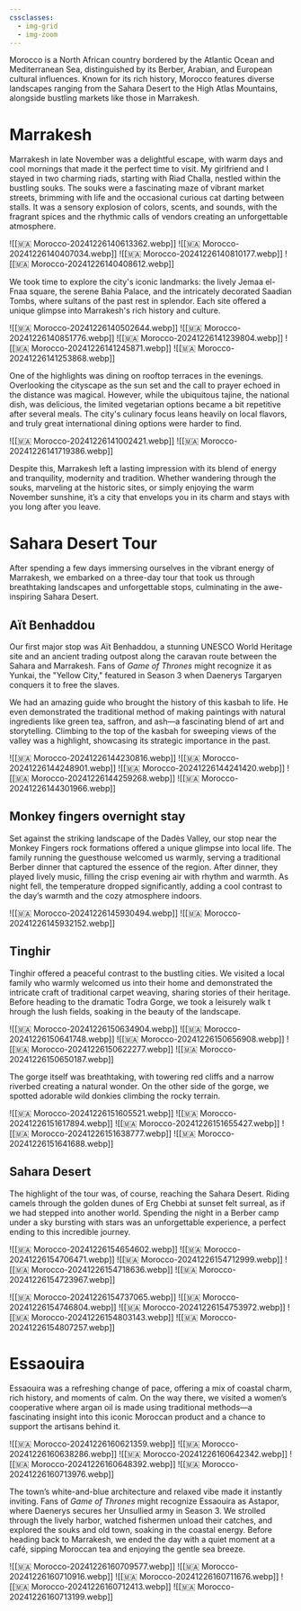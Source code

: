 ```yaml
---
cssclasses:
  - img-grid
  - img-zoom
---
```

Morocco is a North African country bordered by the Atlantic Ocean and Mediterranean Sea, distinguished by its Berber, Arabian, and European cultural influences. Known for its rich history, Morocco features diverse landscapes ranging from the Sahara Desert to the High Atlas Mountains, alongside bustling markets like those in Marrakesh.
# Marrakesh

Marrakesh in late November was a delightful escape, with warm days and cool mornings that made it the perfect time to visit. My girlfriend and I stayed in two charming riads, starting with Riad Challa, nestled within the bustling souks. The souks were a fascinating maze of vibrant market streets, brimming with life and the occasional curious cat darting between stalls. It was a sensory explosion of colors, scents, and sounds, with the fragrant spices and the rhythmic calls of vendors creating an unforgettable atmosphere.

![[🇲🇦 Morocco-20241226140613362.webp]]
![[🇲🇦 Morocco-20241226140407034.webp]]
![[🇲🇦 Morocco-20241226140810177.webp]]
![[🇲🇦 Morocco-20241226140408612.webp]]

We took time to explore the city's iconic landmarks: the lively Jemaa el-Fnaa square, the serene Bahia Palace, and the intricately decorated Saadian Tombs, where sultans of the past rest in splendor. Each site offered a unique glimpse into Marrakesh's rich history and culture.

![[🇲🇦 Morocco-20241226140502644.webp]]
![[🇲🇦 Morocco-20241226140851776.webp]]
![[🇲🇦 Morocco-20241226141239804.webp]]
![[🇲🇦 Morocco-20241226141245871.webp]]
![[🇲🇦 Morocco-20241226141253868.webp]]

One of the highlights was dining on rooftop terraces in the evenings. Overlooking the cityscape as the sun set and the call to prayer echoed in the distance was magical. However, while the ubiquitous tajine, the national dish, was delicious, the limited vegetarian options became a bit repetitive after several meals. The city's culinary focus leans heavily on local flavors, and truly great international dining options were harder to find.

![[🇲🇦 Morocco-20241226141002421.webp]]
![[🇲🇦 Morocco-20241226141719386.webp]]

Despite this, Marrakesh left a lasting impression with its blend of energy and tranquility, modernity and tradition. Whether wandering through the souks, marveling at the historic sites, or simply enjoying the warm November sunshine, it’s a city that envelops you in its charm and stays with you long after you leave.

# Sahara Desert Tour

After spending a few days immersing ourselves in the vibrant energy of Marrakesh, we embarked on a three-day tour that took us through breathtaking landscapes and unforgettable stops, culminating in the awe-inspiring Sahara Desert.

## Aït Benhaddou

Our first major stop was Aït Benhaddou, a stunning UNESCO World Heritage site and an ancient trading outpost along the caravan route between the Sahara and Marrakesh. Fans of _Game of Thrones_ might recognize it as Yunkai, the "Yellow City," featured in Season 3 when Daenerys Targaryen conquers it to free the slaves.

We had an amazing guide who brought the history of this kasbah to life. He even demonstrated the traditional method of making paintings with natural ingredients like green tea, saffron, and ash—a fascinating blend of art and storytelling. Climbing to the top of the kasbah for sweeping views of the valley was a highlight, showcasing its strategic importance in the past.

![[🇲🇦 Morocco-20241226144230816.webp]]
![[🇲🇦 Morocco-20241226144248901.webp]]
![[🇲🇦 Morocco-20241226144241420.webp]]
![[🇲🇦 Morocco-20241226144259268.webp]]
![[🇲🇦 Morocco-20241226144301966.webp]]

## Monkey fingers overnight stay

Set against the striking landscape of the Dadès Valley, our stop near the Monkey Fingers rock formations offered a unique glimpse into local life. The family running the guesthouse welcomed us warmly, serving a traditional Berber dinner that captured the essence of the region. After dinner, they played lively music, filling the crisp evening air with rhythm and warmth. As night fell, the temperature dropped significantly, adding a cool contrast to the day’s warmth and the cozy atmosphere indoors.

![[🇲🇦 Morocco-20241226145930494.webp]]
![[🇲🇦 Morocco-20241226145932152.webp]]

## Tinghir

Tinghir offered a peaceful contrast to the bustling cities. We visited a local family who warmly welcomed us into their home and demonstrated the intricate craft of traditional carpet weaving, sharing stories of their heritage. Before heading to the dramatic Todra Gorge, we took a leisurely walk t hrough the lush fields, soaking in the beauty of the landscape.

![[🇲🇦 Morocco-20241226150634904.webp]]
![[🇲🇦 Morocco-20241226150641748.webp]]
![[🇲🇦 Morocco-20241226150656908.webp]]
![[🇲🇦 Morocco-20241226150622277.webp]]
![[🇲🇦 Morocco-20241226150650187.webp]]

 The gorge itself was breathtaking, with towering red cliffs and a narrow riverbed creating a natural wonder. On the other side of the gorge, we spotted adorable wild donkies climbing the rocky terrain.

![[🇲🇦 Morocco-20241226151605521.webp]]
![[🇲🇦 Morocco-20241226151617894.webp]]
![[🇲🇦 Morocco-20241226151655427.webp]]
![[🇲🇦 Morocco-20241226151638777.webp]]
![[🇲🇦 Morocco-20241226151641688.webp]]

## Sahara Desert

The highlight of the tour was, of course, reaching the Sahara Desert. Riding camels through the golden dunes of Erg Chebbi at sunset felt surreal, as if we had stepped into another world. Spending the night in a Berber camp under a sky bursting with stars was an unforgettable experience, a perfect ending to this incredible journey.

![[🇲🇦 Morocco-20241226154654602.webp]]
![[🇲🇦 Morocco-20241226154706471.webp]]
![[🇲🇦 Morocco-20241226154712999.webp]]
![[🇲🇦 Morocco-20241226154718636.webp]]
![[🇲🇦 Morocco-20241226154723967.webp]]

![[🇲🇦 Morocco-20241226154737065.webp]]
![[🇲🇦 Morocco-20241226154746804.webp]]
![[🇲🇦 Morocco-20241226154753972.webp]]
![[🇲🇦 Morocco-20241226154803143.webp]]
![[🇲🇦 Morocco-20241226154807257.webp]]

# Essaouira

Essaouira was a refreshing change of pace, offering a mix of coastal charm, rich history, and moments of calm. On the way there, we visited a women’s cooperative where argan oil is made using traditional methods—a fascinating insight into this iconic Moroccan product and a chance to support the artisans behind it.

![[🇲🇦 Morocco-20241226160621359.webp]]
![[🇲🇦 Morocco-20241226160638286.webp]]
![[🇲🇦 Morocco-20241226160642342.webp]]
![[🇲🇦 Morocco-20241226160648392.webp]]
![[🇲🇦 Morocco-20241226160713976.webp]]

The town’s white-and-blue architecture and relaxed vibe made it instantly inviting. Fans of _Game of Thrones_ might recognize Essaouira as Astapor, where Daenerys secures her Unsullied army in Season 3. We strolled through the lively harbor, watched fishermen unload their catches, and explored the souks and old town, soaking in the coastal energy. Before heading back to Marrakesh, we ended the day with a quiet moment at a café, sipping Moroccan tea and enjoying the gentle sea breeze.

![[🇲🇦 Morocco-20241226160709577.webp]]
![[🇲🇦 Morocco-20241226160710916.webp]]
![[🇲🇦 Morocco-20241226160711676.webp]]
![[🇲🇦 Morocco-20241226160712413.webp]]
![[🇲🇦 Morocco-20241226160713199.webp]]